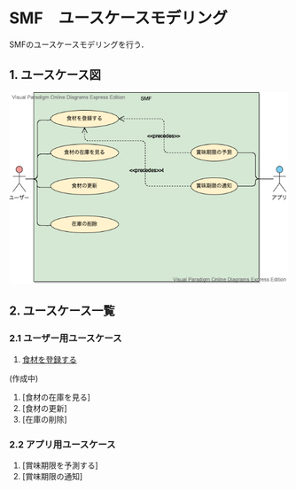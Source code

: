 # SMF　ユースケースモデリング

SMFのユースケースモデリングを行う．

## 1. ユースケース図

<img src="./SMF.vpd.png">

## 2. ユースケース一覧
### 2.1 ユーザー用ユースケース
1. [食材を登録する](./食材登録ユースケース.md)

(作成中)

1. [食材の在庫を見る]
1. [食材の更新]
1. [在庫の削除]

### 2.2 アプリ用ユースケース
1. [賞味期限を予測する]
1. [賞味期限の通知]
